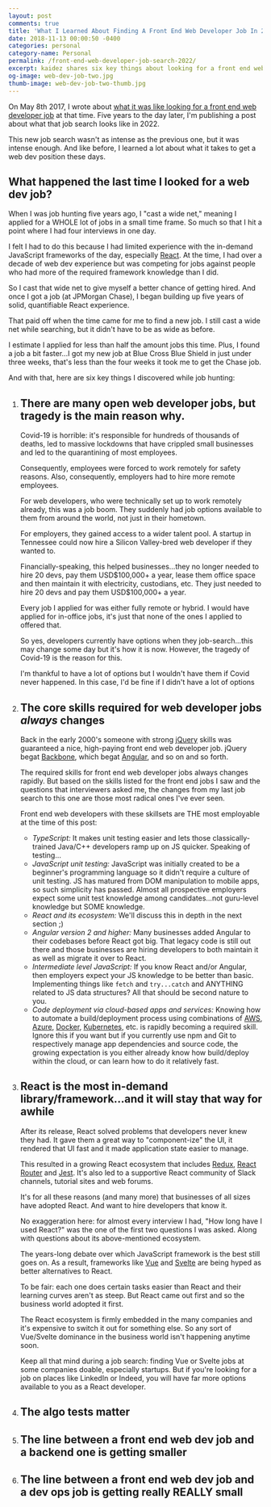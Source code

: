 ```yaml
---
layout: post
comments: true
title: 'What I Learned About Finding A Front End Web Developer Job In 2022'
date: 2018-11-13 00:00:50 -0400
categories: personal
category-name: Personal
permalink: /front-end-web-developer-job-search-2022/
excerpt: kaidez shares six key things about looking for a front end web developer job in 2022.
og-image: web-dev-job-two.jpg
thumb-image: web-dev-job-two-thumb.jpg
---
```


On May 8th 2017, I wrote about <a href="/front-end-web-developer-job-search/">what it was like looking for a front end web developer job</a> at that time. Five years to the day later, I'm publishing a post about what that job search looks like in 2022.

This new job search wasn't as intense as the previous one, but it was intense enough. And like before, I learned a lot about what it takes to get a web dev position these days.

<h2>What happened the last time I looked for a web dev job?</h2>
When I was job hunting five years ago, I "cast a wide net," meaning I applied for a WHOLE lot of jobs in a small time frame. So much so that I hit a point where I had four interviews in one day.

I felt I had to do this because I had limited experience with the in-demand JavaScript frameworks of the day, especially <a href="https://reactjs.org/">React</a>. At the time, I had over a decade of web dev experience but was competing for jobs against people who had more of the required framework knowledge than I did.

So I cast that wide net to give myself a better chance of getting hired. And once I got a job (at JPMorgan Chase), I began building up five years of solid, quantifiable React experience.

That paid off when the time came for me to find a new job. I still cast a wide net while searching, but it didn't have to be as wide as before.

I estimate I applied for less than half the amount jobs this time. Plus, I found a job a bit faster...I got my new job at Blue Cross Blue Shield in just under three weeks, that's less than the four weeks it took me to get the Chase job.

And with that, here are six key things I discovered while job hunting:

<ol>
<li class="post__list-item">
<h2>
There are many open web developer jobs, but tragedy is the main reason why.</h2>

<p>Covid-19 is horrible: it's responsible for hundreds of thousands of deaths, led to massive lockdowns that have crippled small businesses and led to the quarantining of most employees.</p>

<p>Consequently, employees were forced to work remotely for safety reasons. Also, consequently, employers had to hire more remote employees.</p>

<p>For web developers, who were technically set up to work remotely already, this was a job boom. They suddenly had job options available to them from around the world, not just in their hometown.</p>

<p>For employers, they gained access to a wider talent pool. A startup in Tennessee could now hire a Silicon Valley-bred web developer if they wanted to.</p>

<p>Financially-speaking, this helped businesses...they no longer needed to hire 20 devs, pay them USD$100,000+ a year, lease them office space and then maintain it with electricity, custodians, etc. They just needed to hire 20 devs and pay them USD$100,000+ a year.</p>

<p>Every job I applied for was either fully remote or hybrid. I would have applied for in-office jobs, it's just that none of the ones I applied to offered that.</p>

<p>So yes, developers currently have options when they job-search...this may change some day but it's how it is now. However, the tragedy of Covid-19 is the reason for this.</p>

<p>I'm thankful to have a lot of options but I wouldn't have them if Covid never happened. In this case, I'd be fine if I didn't have a lot of options</p>
</li>

<li class="post__list-item">
<h2>The core skills required for web developer jobs <i>always</i> changes</h2>
<p>
Back in the early 2000's someone with strong <a href="https://jquery.com/">jQuery</a> skills was guaranteed a nice, high-paying front end web developer job. jQuery begat <a href="https://backbonejs.org/">Backbone</a>, which begat <a href="https://angular.io/">Angular</a>, and so on and so forth.
</p>

<p>The required skills for front end web developer jobs always changes rapidly. But based on the skills listed for the front end jobs I saw and the questions that interviewers asked me, the changes from my last job search to this one are those most radical ones I've ever seen.</p>

<p>Front end web developers with these skillsets are THE most employable at the time of this post:</p>

<ul>
<li class="post__list-item"><em>TypeScript:</em> It makes unit testing easier and lets those classically-trained Java/C++ developers ramp up on JS quicker. Speaking of testing...</li>
<li class="post__list-item"><em>JavaScript unit testing:</em> JavaScript was initially created to be a beginner's programming language so it didn't require a culture of unit testing. JS has matured from DOM manipulation to mobile apps, so such simplicity has passed. Almost all prospective employers expect some unit test knowledge among candidates...not guru-level knowledge but SOME knowledge.</li>
<li class="post__list-item"><em>React and its ecosystem:</em> We'll discuss this in depth in the next section ;)</li>
<li class="post__list-item"><em>Angular version 2 and higher:</em> Many businesses added Angular to their codebases before React got big.  That legacy code is still out there and those businesses are hiring developers to both maintain it as well as migrate it over to React.</li>
<li class="post__list-item"><em>Intermediate level JavaScript:</em> If you know React and/or Angular, then employers expect your JS knowledge to be better than basic. Implementing things like <code>fetch</code> and <code>try...catch</code> and ANYTHING related to JS data structures?  All that should be second nature to you.</li>
<li class="post__list-item"><em>Code deployment via cloud-based apps and services:</em> Knowing how to automate a build/deployment process using combinations of <a href="https://aws.amazon.com/">AWS</a>, <a href="https://azure.microsoft.com/en-us/">Azure</a>, <a href="https://www.docker.com/">Docker</a>, <a href="https://kubernetes.io/">Kubernetes</a>, etc. is rapidly becoming a required skill. Ignore this if you want but if you currently use npm and Git to respectively manage app dependencies and source code, the growing expectation is you either already know how build/deploy within the cloud, or can learn how to do it relatively fast.</li>
</ul>
</li>

<li class="post__list-item">
<h2>React is the most in-demand library/framework...and it will stay that way for awhile</h2>
<p>After its release, React solved problems that developers never knew they had. It gave them a great way to "component-ize" the UI, it rendered that UI fast and it made application state easier to manage.</p>
<p>This resulted in a growing React ecosystem that includes <a href="https://redux.js.org/">Redux</a>, <a href="https://reactrouter.com/">React Router</a> and <a href="https://jestjs.io/">Jest</a>. It's also led to a supportive React community of Slack channels, tutorial sites and web forums.</p>
<p>It's for all these reasons (and many more) that businesses of all sizes have adopted React. And want to hire developers that know it.</p>
<p>No exaggeration here: for almost every interview I had, "How long have I used React?" was the one of the first two questions I was asked. Along with questions about its above-mentioned ecosystem.</p>
<p>The years-long debate over which JavaScript framework is the best still goes on. As a result, frameworks like <a href="https://vuejs.org/">Vue</a> and <a href="https://svelte.dev/">Svelte</a> are being hyped as better alternatives to React.</p>
<p>To be fair: each one does certain tasks easier than React and their learning curves aren't as steep. But React came out first and so the business world adopted it first.</p>
<p>The React ecosystem is firmly embedded in the many companies and it's expensive to switch it out for something else. So any sort of Vue/Svelte dominance in the business world isn't happening anytime soon.</p>
<p>Keep all that mind during a job search: finding Vue or Svelte jobs at some companies doable, especially startups. But if you're looking for a job on places like LinkedIn or Indeed, you will have far more options available to you as a React developer.</p>
</li>

<li class="post__list-item">
<h2>The algo tests matter</h2>
<p></p>

<p></p>

<p></p>
</li>

<li class="post__list-item">
<h2>The line between a front end web dev job and a backend one is getting smaller</h2>
<p></p>

<p></p>

<p></p>
</li>

<li class="post__list-item">
<h2>The line between a front end web dev job and a dev ops job is getting really REALLY small</h2>
<p></p>

<p></p>

<p></p>
</li>
</ol>
